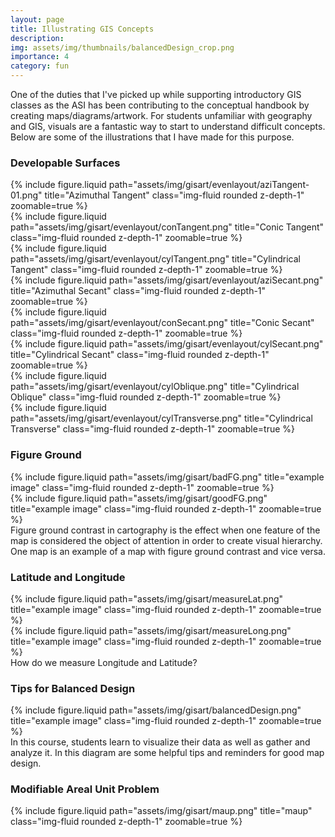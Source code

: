 ```yaml
---
layout: page
title: Illustrating GIS Concepts
description: 
img: assets/img/thumbnails/balancedDesign_crop.png
importance: 4
category: fun
---
```


One of the duties that I've picked up while supporting introductory GIS classes as the ASI has been contributing to the conceptual handbook by creating maps/diagrams/artwork. For students unfamiliar with geography and GIS, visuals are a fantastic way to start to understand difficult concepts. Below are some of the illustrations that I have made for this purpose. 

### Developable Surfaces 

<div class="row justify-content-sm-center">
  <div class="col-sm-3 mt-3 mt-md-0">
    {% include figure.liquid path="assets/img/gisart/evenlayout/aziTangent-01.png" title="Azimuthal Tangent" class="img-fluid rounded z-depth-1" zoomable=true %}
  </div>
  <div class="col-sm-3 mt-3 mt-md-0">
    {% include figure.liquid path="assets/img/gisart/evenlayout/conTangent.png" title="Conic Tangent" class="img-fluid rounded z-depth-1" zoomable=true %}
  </div>
  <div class="col-sm-3 mt-3 mt-md-0">
    {% include figure.liquid path="assets/img/gisart/evenlayout/cylTangent.png" title="Cylindrical Tangent" class="img-fluid rounded z-depth-1" zoomable=true %}
  </div>
</div>

<div class="row justify-content-sm-center">
  <div class="col-sm-3 mt-3 mt-md-0">
    {% include figure.liquid path="assets/img/gisart/evenlayout/aziSecant.png" title="Azimuthal Secant" class="img-fluid rounded z-depth-1" zoomable=true %}
  </div>
  <div class="col-sm-3 mt-3 mt-md-0">
    {% include figure.liquid path="assets/img/gisart/evenlayout/conSecant.png" title="Conic Secant" class="img-fluid rounded z-depth-1" zoomable=true %}
  </div>
  <div class="col-sm-3 mt-3 mt-md-0">
    {% include figure.liquid path="assets/img/gisart/evenlayout/cylSecant.png" title="Cylindrical Secant" class="img-fluid rounded z-depth-1" zoomable=true %}
  </div>
</div>

<div class="row justify-content-sm-center">
  <div class="col-sm-3 mt-3 mt-md-0">
    {% include figure.liquid path="assets/img/gisart/evenlayout/cylOblique.png" title="Cylindrical Oblique" class="img-fluid rounded z-depth-1" zoomable=true %}
  </div>
  <div class="col-sm-3 mt-3 mt-md-0">
    {% include figure.liquid path="assets/img/gisart/evenlayout/cylTransverse.png" title="Cylindrical Transverse" class="img-fluid rounded z-depth-1" zoomable=true %}
</div>
</div>

### Figure Ground

<div class="row justify-content-sm-center">
  <div class="col-sm-10 mt-3 mt-md-0">
    {% include figure.liquid path="assets/img/gisart/badFG.png" title="example image" class="img-fluid rounded z-depth-1" zoomable=true %}
  </div>
  <div class="col-sm-10 mt-3 mt-md-0">
    {% include figure.liquid path="assets/img/gisart/goodFG.png" title="example image" class="img-fluid rounded z-depth-1" zoomable=true %}
  </div>
  <div class="caption">
    Figure ground contrast in cartography is the effect when one feature of the map is considered the object of attention in order to create visual hierarchy. One map is an example of a map with figure ground contrast and vice versa.
</div>
</div>

### Latitude and Longitude  

<div class="row justify-content-sm-center">
  <div class="col-sm-6 mt-3 mt-md-0">
    {% include figure.liquid path="assets/img/gisart/measureLat.png" title="example image" class="img-fluid rounded z-depth-1" zoomable=true %}
  </div>
  <div class="col-sm-6 mt-3 mt-md-0">
    {% include figure.liquid path="assets/img/gisart/measureLong.png" title="example image" class="img-fluid rounded z-depth-1" zoomable=true %}
  </div>
<div class="caption">
    How do we measure Longitude and Latitude?
</div>
</div>

### Tips for Balanced Design

<div class="row justify-content-sm-center">
  <div class="col-12 mt-3 mt-md-0">
    {% include figure.liquid path="assets/img/gisart/balancedDesign.png" title="example image" class="img-fluid rounded z-depth-1" zoomable=true %}
  </div>
  <div class="caption">
  In this course, students learn to visualize their data as well as gather and analyze it. In this diagram are some helpful tips and reminders for good map design. 
</div>
</div>

### Modifiable Areal Unit Problem 

<div class="row justify-content-sm-center">
  <div class="col-sm-10 mt-3 mt-md-0">
    {% include figure.liquid path="assets/img/gisart/maup.png" title="maup" class="img-fluid rounded z-depth-1" zoomable=true %}
  </div>
  </div>
